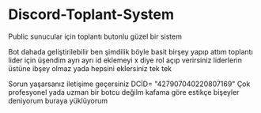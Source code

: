# Discord-Toplant-System
Public sunucular için toplantı butonlu güzel bir sistem

 Bot dahada geliştirilebilir ben şimdilik böyle basit birşey yapıp attım toplantı lider için üşendim ayrı ayrı id eklemeyi x diye rol açıp verirsiniz liderlerin üstüne ibşey olmaz yada hepsini eklersiniz tek tek

Sorun yaşarsanız iletişime geçersiniz DCİD= "427907040220807169"   Çok profesyonel yada uzman bir botcu değilm kafama göre estikçe bişeyler deniyorum buraya yüklüyorum 
 
